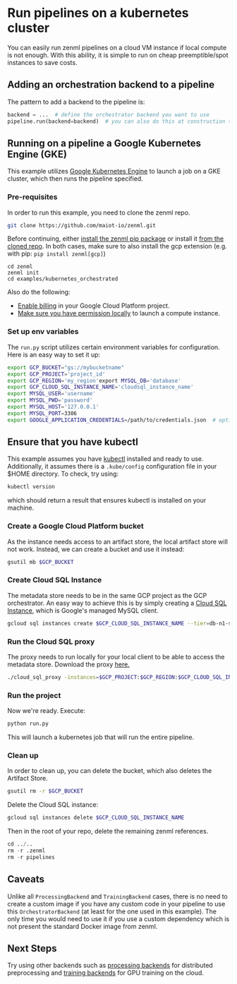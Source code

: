 # Run pipelines on a kubernetes cluster

You can easily run zenml pipelines on a cloud VM instance if local compute is not enough. With this ability, it is simple to run on cheap preemptible/spot instances to save costs.

## Adding an orchestration backend to a pipeline

The pattern to add a backend to the pipeline is:

```python
backend = ...  # define the orchestrator backend you want to use
pipeline.run(backend=backend)  # you can also do this at construction time
```

## Running on a pipeline a Google Kubernetes Engine \(GKE\)

This example utilizes [Google Kubernetes Engine](https://cloud.google.com/kubernetes-engine) to launch a job on a GKE cluster, which then runs the pipeline specified.

### Pre-requisites

In order to run this example, you need to clone the zenml repo.

```bash
git clone https://github.com/maiot-io/zenml.git
```

Before continuing, either [install the zenml pip package](https://docs.zenml.io/getting-started/installation.html) or install it [from the cloned repo](../zenml.md). In both cases, make sure to also install the gcp extension \(e.g. with pip: `pip install zenml[gcp]`\)

```text
cd zenml
zenml init
cd examples/kubernetes_orchestrated
```

Also do the following:

* [Enable billing](https://cloud.google.com/billing/docs/how-to/modify-project#enable_billing_for_a_project) in your Google Cloud Platform project.
* [Make sure you have permission locally](https://cloud.google.com/compute/docs/access/iam) to launch a compute instance.

### Set up env variables

The `run.py` script utilizes certain environment variables for configuration. Here is an easy way to set it up:

```bash
export GCP_BUCKET="gs://mybucketname"
export GCP_PROJECT='project_id'
export GCP_REGION='my_region'export MYSQL_DB='database'
export GCP_CLOUD_SQL_INSTANCE_NAME='cloudsql_instance_name'
export MYSQL_USER='username'
export MYSQL_PWD='password'
export MYSQL_HOST='127.0.0.1'
export MYSQL_PORT=3306
export GOOGLE_APPLICATION_CREDENTIALS=/path/to/credentials.json  # optional for permissions to launch dataflow jobs
```

## Ensure that you have kubectl

This example assumes you have [kubectl](https://kubernetes.io/docs/tasks/tools/install-kubectl/) installed and ready to use. Additionally, it assumes there is a `.kube/config` configuration file in your $HOME directory. To check, try using:

```bash
kubectl version
```

which should return a result that ensures kubectl is installed on your machine.

### Create a Google Cloud Platform bucket

As the instance needs access to an artifact store, the local artifact store will not work. Instead, we can create a bucket and use it instead:

```bash
gsutil mb $GCP_BUCKET
```

### Create Cloud SQL Instance

The metadata store needs to be in the same GCP project as the GCP orchestrator. An easy way to achieve this is by simply creating a [Cloud SQL Instance](https://cloud.google.com/sql/), which is Google's managed MySQL client.

```bash
gcloud sql instances create $GCP_CLOUD_SQL_INSTANCE_NAME --tier=db-n1-standard-2 --region=$GCP_REGION
```

### Run the Cloud SQL proxy

The proxy needs to run locally for your local client to be able to access the metadata store. Download the proxy [here.](https://cloud.google.com/sql/docs/mysql/sql-proxy#linux-64-bit)

```bash
./cloud_sql_proxy -instances=$GCP_PROJECT:$GCP_REGION:$GCP_CLOUD_SQL_INSTANCE_NAME=tcp:3306 -credential_file=$GOOGLE_APPLICATION_CREDENTIALS
```

### Run the project

Now we're ready. Execute:

```bash
python run.py
```

This will launch a kubernetes job that will run the entire pipeline.

### Clean up

In order to clean up, you can delete the bucket, which also deletes the Artifact Store.

```bash
gsutil rm -r $GCP_BUCKET
```

Delete the Cloud SQL instance:

```bash
gcloud sql instances delete $GCP_CLOUD_SQL_INSTANCE_NAME
```

Then in the root of your repo, delete the remaining zenml references.

```python
cd ../..
rm -r .zenml
rm -r pipelines
```

## Caveats

Unlike all `ProcessingBackend` and `TrainingBackend` cases, there is no need to create a custom image if you have any custom code in your pipeline to use this `OrchestratorBackend` \(at least for the one used in this example\). The only time you would need to use it if you use a custom dependency which is not present the standard Docker image from zenml.

## Next Steps

Try using other backends such as [processing backends](gcp_dataflow_processing.md) for distributed preprocessing and [training backends](gcp_gcaip_training.md) for GPU training on the cloud.

